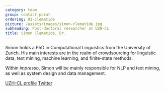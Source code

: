 ```yaml
---
category: team
group: contact-point
ordering: 01-clematide
picture: /assets/images/simon-clematide.jpg
subheading: Post-doctoral researcher at UZH-CL
title: Simon Clematide, Dr.
---
```


Simon holds a PhD in Computational Linguistics from the University of Zurich. His main interests are in the realm of crowdsourcing for linguistic data, text mining, machine learning, and finite-state methods.

Within *impresso*, Simon will be mainly responsible for NLP and text mining, as well as system design and data management.

[UZH-CL profile](http://www.cl.uzh.ch/de/people/team/compling/siclemat.html) [Twitter](https://twitter.com/search?q=Simon%20Clematide&src=typd&lang=en)
